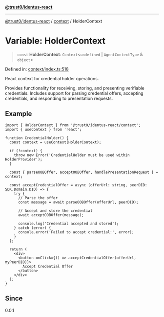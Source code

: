 [**@trust0/identus-react**](../../README.md)

***

[@trust0/identus-react](../../README.md) / [context](../README.md) / HolderContext

# Variable: HolderContext

> `const` **HolderContext**: `Context`\<`undefined` \| `AgentContextType` & `object`\>

Defined in: [context/index.ts:518](https://github.com/trust0-project/identus/blob/febcd2542e30b741b517312de202d6c8715053f6/packages/identus-react/src/context/index.ts#L518)

React context for credential holder operations.

Provides functionality for receiving, storing, and presenting verifiable credentials.
Includes support for parsing credential offers, accepting credentials, and responding
to presentation requests.

## Example

```tsx
import { HolderContext } from '@trust0/identus-react/context';
import { useContext } from 'react';

function CredentialHolder() {
  const context = useContext(HolderContext);
  
  if (!context) {
    throw new Error('CredentialHolder must be used within HolderProvider');
  }
  
  const { parseOOBOffer, acceptOOBOffer, handlePresentationRequest } = context;
  
  const acceptCredentialOffer = async (offerUrl: string, peerDID: SDK.Domain.DID) => {
    try {
      // Parse the offer
      const message = await parseOOBOffer(offerUrl, peerDID);
      
      // Accept and store the credential
      await acceptOOBOffer(message);
      
      console.log('Credential accepted and stored');
    } catch (error) {
      console.error('Failed to accept credential:', error);
    }
  };
  
  return (
    <div>
      <button onClick={() => acceptCredentialOffer(offerUrl, myPeerDID)}>
        Accept Credential Offer
      </button>
    </div>
  );
}
```

## Since

0.0.1
